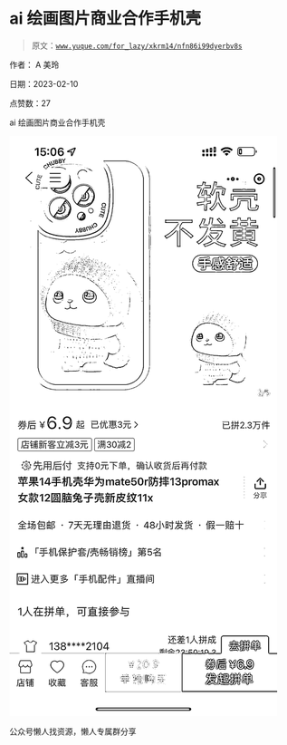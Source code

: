 # ai 绘画图片商业合作手机壳

> 原文：[`www.yuque.com/for_lazy/xkrm14/nfn86i99dyerbv8s`](https://www.yuque.com/for_lazy/xkrm14/nfn86i99dyerbv8s)



作者： A 美玲



日期：2023-02-10



点赞数：27



ai 绘画图片商业合作手机壳



![](img/c6f8c8748b540d75768e413ccd7e4bbb.png)  

公众号懒人找资源，懒人专属群分享

</ne-p>